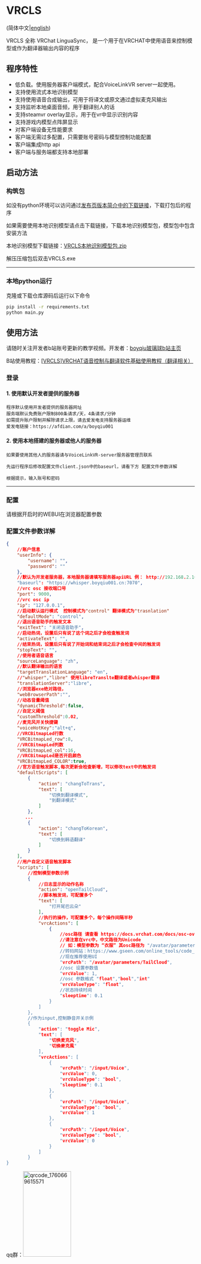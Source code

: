 # VRCLS
(简体中文|[english](README-en.md))

VRCLS 全称 VRChat LinguaSync， 是一个用于在VRCHAT中使用语音来控制模型或作为翻译器输出内容的程序

## 程序特性

- 低负载。使用服务器客户端模式，配合VoiceLinkVR server一起使用。
- 支持使用流式本地识别模型
- 支持使用语音合成输出，可用于将译文或原文通过虚拟麦克风输出
- 支持监听本地桌面音频，用于翻译别人的话
- 支持steamvr overlay显示，用于在vr中显示识别内容
- 支持游戏内模型点阵屏显示
- 对客户端设备无性能要求
- 客户端无需过多配置，只需要账号密码与模型控制功能配置
- 客户端集成http api
- 客户端与服务端都支持本地部署



## 启动方法

### 构筑包


如没有python环境可以访问通过[发布页版本简介中的下载链接](https://github.com/VoiceLinkVR/VRCLS/releases)，下载打包后的程序

如果需要使用本地识别模型请点击下载链接，下载本地识别模型包，模型包中包含安装方法

本地识别模型下载链接：[VRCLS本地识别模型包.zip](本地模型https://cloudflarestorage.boyqiu001.top/VRCLS本地识别模型包.zip)

解压压缩包后双击VRCLS.exe 


---
### 本地python运行

克隆或下载仓库源码后运行以下命令
```bash
pip install -r requirements.txt 
python main.py
```

## 使用方法

请随时关注开发者b站账号更新的教学视频。开发者：[boyqiu玻璃球b站主页](https://space.bilibili.com/32751538)

B站使用教程：[[VRCLS]VRCHAT语音控制与翻译软件基础使用教程（翻译相关）](https://www.bilibili.com/video/BV1om9xY5Etu/?share_source=copy_web&vd_source=ffd2f3e2acd107095c2208f7864e9582
)
### 登录

#### 1. 使用默认开发者提供的服务器

    程序默认使用开发者提供的服务器网址
    服务端默认免费账户限制800条请求/天，4条请求/分钟
    如需提升账户限制并解除请求上限，请去爱发电支持服务器运维
    爱发电链接：https://afdian.com/a/boyqiu001


####  2. 使用本地搭建的服务器或他人的服务器

    如果要使用其他人的服务器请与VoiceLinkVR-server服务器管理员联系

    先运行程序后修改配置文件client.json中的baseurl，请看下方 配置文件参数详解

    根据提示，输入账号和密码

---

### 配置

请根据开启时的WEBUI在浏览器配置参数


### 配置文件参数详解

```json
{
    //账户信息
    "userInfo": {
        "username": "",
        "password": ""
    },
    //默认为开发者服务器，本地服务器请填写服务器apiURL 例： http://192.168.2.10:8980/api
    "baseurl": "https://whisper.boyqiu001.cn:7070",
    //vrc osc 接收端口号
    "port": 9000,
    //vrc osc ip
    "ip": "127.0.0.1",
    //启动默认运行模式  控制模式为"control" 翻译模式为"trasnlation"
    "defaultMode": "control",
    //退出语音助手的触发文本
    "exitText": "关闭语音助手",
    //启动热词，设置后只有说了这个词之后才会检查触发词
    "activateText": "",
    //结束热词，设置后只有说了开始词和结束词之后才会检查中间的触发词
    "stopText": "",
    //使用者语音语言
    "sourceLanguage": "zh",
    //默认翻译输出的语言
    "targetTranslationLanguage": "en",
    //"whisper","libre" 使用libreTranslte翻译或者whisper翻译
    "translationServer":"libre",
    //浏览器exe绝对路径，
    "webBrowserPath":"",
    //动态音量阈值
    "dynamicThreshold":false,
    //自定义阈值
    "customThreshold":0.02,
    //麦克风开关快捷键
    "voiceHotKey":"alt+q",
    //VRCBitmapLed行数
    "VRCBitmapLed_row":8,
    //VRCBitmapLed列数
    "VRCBitmapLed_col":16,
    //VRCBitmapLed是否开启颜色
    "VRCBitmapLed_COLOR":true,
    //官方语音触发脚本,每次更新会检查新增，可以修改text中的触发词
    "defaultScripts": [
        {
            "action": "changToTrans",
            "text": [
                "切换到翻译模式",
                "到翻译模式"
            ]
        },
       ...
        {
            "action": "changToKorean",
            "text": [
                "切换到韩语翻译"
            ]
        }
    ],
    //用户自定义语音触发脚本
    "scripts": [
        //控制模型参数示例
        {
            //日志显示的动作名称
            "action": "openTailCloud",
            //脚本触发词，可配置多个
            "text": [
                "打开尾巴云朵"
            ],
            //执行的操作，可配置多个，每个操作间隔半秒
            "vrcActions": [
                {
                    //osc路径 请查看 https://docs.vrchat.com/docs/osc-overview 下的内容
                    //请注意在vrc中，中文路径为Unicode
                    // 如：模型参数为 “衣服” 其osc路径为 "/avatar/parameters/\\u8863\\u670d”
                    //转码网站：https://www.gseen.com/online_tools/code_change/unicode_ascii
                    //现在推荐使用UI
                    "vrcPath": "/avatar/parameters/TailCloud",
                    //osc 设置参数值
                    "vrcValue": 1,
                    //osc 参数格式 "float","bool","int"
                    "vrcValueType": "float",
                    //状态持续时间
                    "sleeptime": 0.1
                }
            ]
        },
        //作为input,控制静音开关示例
        {
            "action": "toggle Mic",
            "text": [
                "切换麦克风",
                "切換麥克風"
            ],
            "vrcActions": [
                {
                    "vrcPath": "/input/Voice",
                    "vrcValue": 0,
                    "vrcValueType": "bool",
                    "sleeptime": 0.1
                },
                {
                    "vrcPath": "/input/Voice",
                    "vrcValueType": "bool",
                    "vrcValue": 1
                },
                {
                    "vrcPath": "/input/Voice",
                    "vrcValueType": "bool",
                    "vrcValue": 0
                }
            ]
        }
}

```

qq群：<img width="128" height="228" alt="qrcode_1760669615571" src="https://github.com/user-attachments/assets/a7e3677d-4f52-4266-ba7b-faa8590b5abb" />

